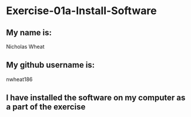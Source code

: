 # Exercise-01a-Install-Software
## My name is:
Nicholas Wheat

## My github username is:
nwheat186

## I have installed the software on my computer as a part of the exercise

